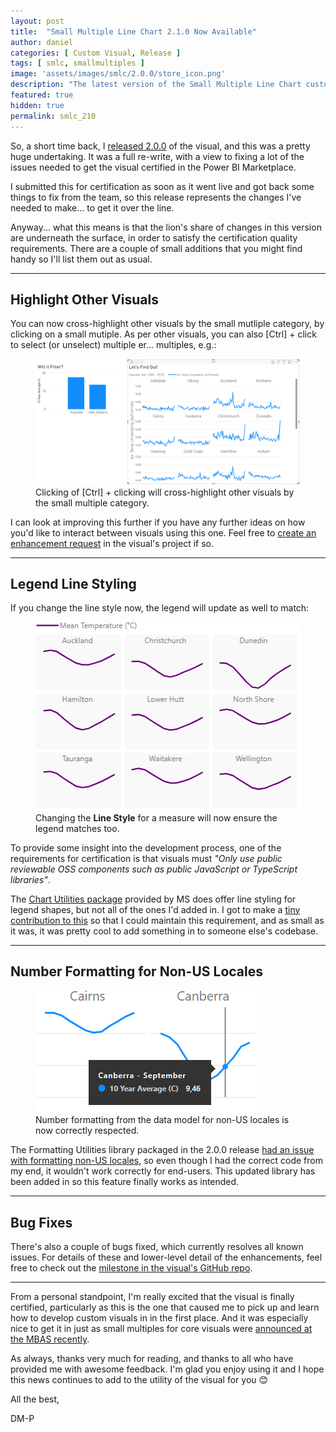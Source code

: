 ```yaml
---
layout: post
title:  "Small Multiple Line Chart 2.1.0 Now Available"
author: daniel
categories: [ Custom Visual, Release ]
tags: [ smlc, smallmultiples ]
image: 'assets/images/smlc/2.0.0/store_icon.png'
description: "The latest version of the Small Multiple Line Chart custom visual is now live in the marketplace and finally certified 😊"
featured: true
hidden: true
permalink: smlc_210
---
```


So, a short time back, I  [released 2.0.0](/smlc_200) of the visual, and this was a pretty huge undertaking. It was a full re-write, with a view to fixing a lot of the issues needed to get the visual certified in the Power BI Marketplace. 

I submitted this for certification as soon as it went live and got back some things to fix from the team, so this release represents the changes I've needed to make... to get it over the line.

Anyway... what this means is that the lion's share of changes in this version are underneath the surface, in order to satisfy the certification quality requirements. There are a couple of small additions that you might find handy so I'll list them out as usual.

----
## Highlight Other Visuals

You can now cross-highlight other visuals by the small mutliple category, by clicking on a small mutiple. As per other visuals, you can also [Ctrl] + click to select (or unselect) multiple er... multiples, e.g.:

<div class="text-center">
    <figure class="figure">
        <img src="/assets/images/smlc/2.1.0/filter_other_visuals.gif" class="figure-img img-fluid rounded">
        <figcaption class="figure-caption">Clicking of [Ctrl] + clicking will cross-highlight other visuals by the small multiple category.</figcaption>
    </figure>
</div>

I can look at improving this further if you have any further ideas on how you'd like to interact between visuals using this one. Feel free to <a href="https://github.com/dm-p/powerbi-visuals-smlc/issues" target="_blank">create an enhancement request</a> in the visual's project if so.

----
## Legend Line Styling

If you change the line style now, the legend will update as well to match:

<div class="text-center">
    <figure class="figure">
        <img src="/assets/images/smlc/2.1.0/legend_line_styling.gif" class="figure-img img-fluid rounded">
        <figcaption class="figure-caption">Changing the <b>Line Style</b> for a measure will now ensure the legend matches too.</figcaption>
    </figure>
</div>

To provide some insight into the development process, one of the requirements for certification is that visuals must *"Only use public reviewable OSS components such as public JavaScript or TypeScript libraries"*. 

The <a href="https://github.com/microsoft/powerbi-visuals-utils-chartutils" target="_blank">Chart Utilities package</a> provided by MS does offer line styling for legend shapes, but not all of the ones I'd added in. I got to make a <a href="https://github.com/microsoft/powerbi-visuals-utils-chartutils/pull/73" target="_blank">tiny contribution to this</a> so that I could maintain this requirement, and as small as it was, it was pretty cool to add something in to someone else's codebase.

----
## Number Formatting for Non-US Locales

<div class="text-center">
    <figure class="figure">
        <img src="/assets/images/smlc/2.1.0/measure_locale.png" class="figure-img img-fluid rounded">
        <figcaption class="figure-caption">Number formatting from the data model for non-US locales is now correctly respected.</figcaption>
    </figure>
</div>

The Formatting Utilities library packaged in the 2.0.0 release <a href="https://github.com/microsoft/powerbi-visuals-utils-formattingutils/issues/36" target="_blank">had an issue with formatting non-US locales</a>, so even though I had the correct code from my end, it wouldn't work correctly for end-users. This updated library has been added in so this feature finally works as intended.

----
## Bug Fixes

There's also a couple of bugs fixed, which currently resolves all known issues. For details of these and lower-level detail of the enhancements, feel free to check out the <a href="https://github.com/dm-p/powerbi-visuals-smlc/milestone/3?closed=1" target="_blank">milestone in the visual's GitHub repo</a>.

----

From a personal standpoint, I'm really excited that the visual is finally certified, particularly as this is the one that caused me to pick up and learn how to develop custom visuals in in the first place. And it was especially nice to get it in just as small multiples for core visuals were <a href="https://twitter.com/the_d_mp/status/1258117539789336576" target="_blank">announced at the MBAS recently</a>.

As always, thanks very much for reading, and thanks to all who have provided me with awesome feedback. I'm glad you enjoy using it and I hope this news continues to add to the utility of the visual for you 😊

All the best,

DM-P